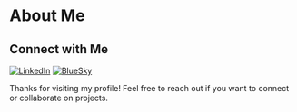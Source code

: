 # About Me

## Connect with Me
[![LinkedIn](https://img.shields.io/badge/LinkedIn-blue?style=for-the-badge&logo=linkedin&logoColor=white)](https://www.linkedin.com/in/alhepburn/) [![BlueSky](https://img.shields.io/badge/-Bluesky-3686f7?style=flat&logo=icloud&logoColor=white)](https://bsky.app/profile/aahepburn.bsky.social)



Thanks for visiting my profile! Feel free to reach out if you want to connect or collaborate on projects.

